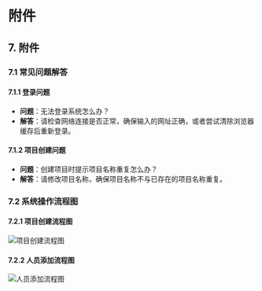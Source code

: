 # 附件

## 7. 附件
### 7.1 常见问题解答
#### 7.1.1 登录问题
- **问题**：无法登录系统怎么办？
- **解答**：请检查网络连接是否正常，确保输入的网址正确，或者尝试清除浏览器缓存后重新登录。

#### 7.1.2 项目创建问题
- **问题**：创建项目时提示项目名称重复怎么办？
- **解答**：请修改项目名称，确保项目名称不与已存在的项目名称重复。

### 7.2 系统操作流程图
#### 7.2.1 项目创建流程图
![项目创建流程图](img/project-create-flow.png)

#### 7.2.2 人员添加流程图
![人员添加流程图](img/personnel-add-flow.png)    